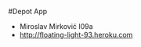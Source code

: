 #Depot App 
* Miroslav Mirković I09a
* <a href="http://floating-light-93.heroku.com">http://floating-light-93.heroku.com</a>

